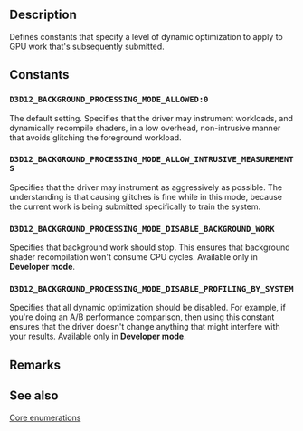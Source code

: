 ## Description

Defines constants that specify a level of dynamic optimization to apply to GPU work that's subsequently submitted.

## Constants

### `D3D12_BACKGROUND_PROCESSING_MODE_ALLOWED:0`

The default setting. Specifies that the driver may instrument workloads, and dynamically recompile shaders, in a low overhead, non-intrusive manner that avoids glitching the foreground workload.

### `D3D12_BACKGROUND_PROCESSING_MODE_ALLOW_INTRUSIVE_MEASUREMENTS`

Specifies that the driver may instrument as aggressively as possible. The understanding is that causing glitches is fine while in this mode, because the current work is being submitted specifically to train the system.

### `D3D12_BACKGROUND_PROCESSING_MODE_DISABLE_BACKGROUND_WORK`

Specifies that background work should stop. This ensures that background shader recompilation won't consume CPU cycles. Available only in **Developer mode**.

### `D3D12_BACKGROUND_PROCESSING_MODE_DISABLE_PROFILING_BY_SYSTEM`

Specifies that all dynamic optimization should be disabled. For example, if you're doing an A/B performance comparison, then using this constant ensures that the driver doesn't change anything that might interfere with your results. Available only in **Developer mode**.

## Remarks

## See also

[Core enumerations](https://learn.microsoft.com/windows/win32/direct3d12/direct3d-12-enumerations)